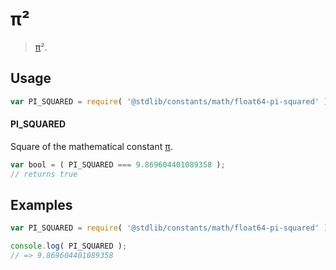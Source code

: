 # π²

> [π][@stdlib/constants/math/float64-pi]².

<section class="usage">

## Usage

```javascript
var PI_SQUARED = require( '@stdlib/constants/math/float64-pi-squared' );
```

#### PI_SQUARED

Square of the mathematical constant [π][@stdlib/constants/math/float64-pi].

```javascript
var bool = ( PI_SQUARED === 9.869604401089358 );
// returns true
```

</section>

<!-- /.usage -->

<section class="examples">

## Examples

<!-- TODO: better example -->

```javascript
var PI_SQUARED = require( '@stdlib/constants/math/float64-pi-squared' );

console.log( PI_SQUARED );
// => 9.869604401089358
```

</section>

<!-- /.examples -->

<section class="links">

[@stdlib/constants/math/float64-pi]: https://github.com/stdlib-js/stdlib/tree/develop/lib/node_modules/%40stdlib/constants/math/float64-pi

</section>

<!-- /.links -->
